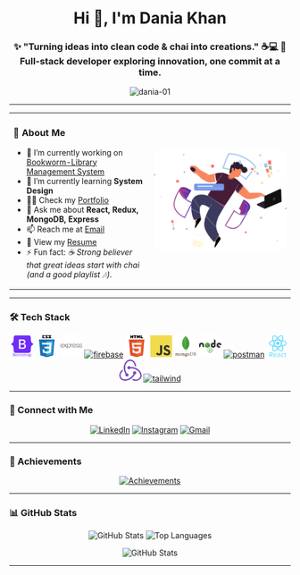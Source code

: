 <h1 align="center">Hi 👋, I'm Dania Khan</h1>
<h3 align="center">✨ "Turning ideas into clean code & chai into creations." ☕💻 🚀 Full-stack developer exploring innovation, one commit at a time.</h3>

<p align="center"> 
  <img src="https://komarev.com/ghpvc/?username=dania-01&label=Profile%20views&color=0e75b6&style=flat" alt="dania-01" /> 
</p>

---

<table>
  <tr>
    <!-- About Me -->
    <td width="50%" valign="top">
      <h3>🚀 About Me</h3>
      <ul>
        <li>🔭 I’m currently working on <a href="https://bookworm-lib-app.netlify.app">Bookworm-Library Management System</a></li>
        <li>🌱 I’m currently learning <b>System Design</b></li>
        <li>👨‍💻 Check my <a href="https://dania-portfolio04.netlify.app/">Portfolio</a></li>
        <li>💬 Ask me about <b>React, Redux, MongoDB, Express</b></li>
        <li>📫 Reach me at <a href="mailto:daniakhan0412@gmail.com">Email</a></li>
        <li>📄 View my <a href="https://drive.google.com/file/d/1AuCqVTMA7WIJBDBQNGI4uBTrvt2Xx2GY/view?usp=drive_link">Resume</a></li>
        <li>⚡ Fun fact: <i>☕ Strong believer that great ideas start with chai (and a good playlist 🎶).</i></li>
      </ul>
    </td>
      <!-- Banner -->
    <td width="50%" align="center">
      <img src="assets/banner.svg" alt="Dania Khan Banner" width="100%" style="border-radius:10px;" />
    </td>
  </tr>
</table>

---

### 🛠 Tech Stack  
<p align="center">
  <a href="https://getbootstrap.com" target="_blank"><img src="https://raw.githubusercontent.com/devicons/devicon/master/icons/bootstrap/bootstrap-plain-wordmark.svg" alt="bootstrap" width="40" height="40"/></a>
  <a href="https://www.w3schools.com/css/" target="_blank"><img src="https://raw.githubusercontent.com/devicons/devicon/master/icons/css3/css3-original-wordmark.svg" alt="css3" width="40" height="40"/></a>
  <a href="https://expressjs.com" target="_blank"><img src="https://raw.githubusercontent.com/devicons/devicon/master/icons/express/express-original-wordmark.svg" alt="express" width="40" height="40"/></a>
  <a href="https://firebase.google.com/" target="_blank"><img src="https://www.vectorlogo.zone/logos/firebase/firebase-icon.svg" alt="firebase" width="40" height="40"/></a>
  <a href="https://www.w3.org/html/" target="_blank"><img src="https://raw.githubusercontent.com/devicons/devicon/master/icons/html5/html5-original-wordmark.svg" alt="html5" width="40" height="40"/></a>
  <a href="https://developer.mozilla.org/en-US/docs/Web/JavaScript" target="_blank"><img src="https://raw.githubusercontent.com/devicons/devicon/master/icons/javascript/javascript-original.svg" alt="javascript" width="40" height="40"/></a>
  <a href="https://www.mongodb.com/" target="_blank"><img src="https://raw.githubusercontent.com/devicons/devicon/master/icons/mongodb/mongodb-original-wordmark.svg" alt="mongodb" width="40" height="40"/></a>
  <a href="https://nodejs.org" target="_blank"><img src="https://raw.githubusercontent.com/devicons/devicon/master/icons/nodejs/nodejs-original-wordmark.svg" alt="nodejs" width="40" height="40"/></a>
  <a href="https://postman.com" target="_blank"><img src="https://www.vectorlogo.zone/logos/getpostman/getpostman-icon.svg" alt="postman" width="40" height="40"/></a>
  <a href="https://reactjs.org/" target="_blank"><img src="https://raw.githubusercontent.com/devicons/devicon/master/icons/react/react-original-wordmark.svg" alt="react" width="40" height="40"/></a>
  <a href="https://redux.js.org" target="_blank"><img src="https://raw.githubusercontent.com/devicons/devicon/master/icons/redux/redux-original.svg" alt="redux" width="40" height="40"/></a>
  <a href="https://tailwindcss.com/" target="_blank"><img src="https://www.vectorlogo.zone/logos/tailwindcss/tailwindcss-icon.svg" alt="tailwind" width="40" height="40"/></a>
</p>

---

### 🤝 Connect with Me  
<p align="center">
  <a href="https://www.linkedin.com/in/dania-khan-438751223/" target="_blank"><img src="https://raw.githubusercontent.com/rahuldkjain/github-profile-readme-generator/master/src/images/icons/Social/linked-in-alt.svg" alt="LinkedIn" height="30" width="40" /></a>
  <a href="https://instagram.com/dnya_0412" target="_blank"><img src="https://raw.githubusercontent.com/rahuldkjain/github-profile-readme-generator/master/src/images/icons/Social/instagram.svg" alt="Instagram" height="30" width="40" /></a>
  <a href="mailto:daniakhan0412@gmail.com" target="_blank"><img src="https://img.icons8.com/color/48/000000/gmail-new.png" alt="Gmail" height="30" width="40" /></a>
</p>

---

### 🌟 Achievements  
<div align="center" style="overflow-x: auto; white-space: nowrap; width: 100%;">
  <a href="https://github.com/ryo-ma/github-profile-trophy">
    <img src="https://github-profile-trophy.vercel.app/?username=dania-01&theme=onedark&margin-w=10&margin-h=10&row=1&no-frame=true" alt="Achievements" />
  </a>
</div>


---

### 📊 GitHub Stats  
<p align="center">
  <img src="https://github-readme-stats.vercel.app/api?username=dania-01&show_icons=true&locale=en&theme=radical" alt="GitHub Stats" height="150"/>
  <img src="https://github-readme-stats.vercel.app/api/top-langs?username=dania-01&show_icons=true&locale=en&layout=compact&theme=radical" alt="Top Languages" height="150"/>
</p>

<p align="center">
  <img src="https://github-readme-stats.vercel.app/api?username=dania-01&show_icons=true&theme=radical&hide_border=false&count_private=true&include_all_commits=true" alt="GitHub Stats" height="150"/>

</p>

---

